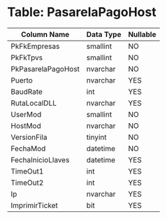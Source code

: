 # Table: PasarelaPagoHost

| Column Name | Data Type | Nullable |
|-------------|-----------|----------|
| PkFkEmpresas | smallint | NO |
| PkFkTpvs | smallint | NO |
| PkPasarelaPagoHost | nvarchar | NO |
| Puerto | nvarchar | YES |
| BaudRate | int | YES |
| RutaLocalDLL | nvarchar | YES |
| UserMod | smallint | NO |
| HostMod | nvarchar | NO |
| VersionFila | tinyint | NO |
| FechaMod | datetime | NO |
| FechaInicioLlaves | datetime | YES |
| TimeOut1 | int | YES |
| TimeOut2 | int | YES |
| Ip | nvarchar | YES |
| ImprimirTicket | bit | YES |
